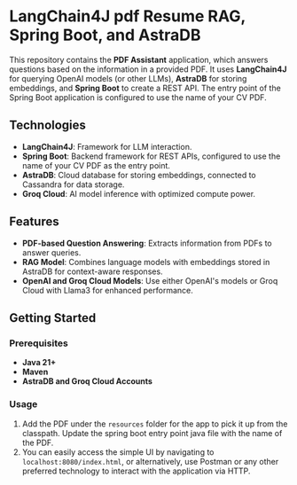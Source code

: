 # LangChain4J pdf Resume RAG, Spring Boot, and AstraDB

This repository contains the **PDF Assistant** application, which answers questions based on the information in a provided PDF. It uses **LangChain4J** for querying OpenAI models (or other LLMs), **AstraDB** for storing embeddings, and **Spring Boot** to create a REST API. The entry point of the Spring Boot application is configured to use the name of your CV PDF.

## Technologies

- **LangChain4J**: Framework for LLM interaction.
- **Spring Boot**: Backend framework for REST APIs, configured to use the name of your CV PDF as the entry point.
- **AstraDB**: Cloud database for storing embeddings, connected to Cassandra for data storage.
- **Groq Cloud**: AI model inference with optimized compute power.

## Features

- **PDF-based Question Answering**: Extracts information from PDFs to answer queries.
- **RAG Model**: Combines language models with embeddings stored in AstraDB for context-aware responses.
- **OpenAI and Groq Cloud Models**: Use either OpenAI's models or Groq Cloud with Llama3 for enhanced performance.

## Getting Started

### Prerequisites

- **Java 21+**
- **Maven**
- **AstraDB and Groq Cloud Accounts**

### Usage

1. Add the PDF under the `resources` folder for the app to pick it up from the classpath. Update the spring boot entry point java file with the name of the PDF.
2. You can easily access the simple UI by navigating to `localhost:8080/index.html`, or alternatively, use Postman or any other preferred technology to interact with the application via HTTP.